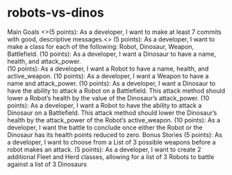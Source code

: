 # robots-vs-dinos
Main Goals
<>(5 points): As a developer, I want to make at least 7 commits with good, descriptive messages.<>
(5 points): As a developer, I want to make a class for each of the following: Robot, Dinosaur, Weapon, Battlefield. 
(10 points): As a developer, I want a Dinosaur to have a name, health, and attack_power.  
(10 points): As a developer, I want a Robot to have a name, health, and active_weapon. 
(10 points): As a developer, I want a Weapon to have a name and attack_power. 
(10 points): As a developer, I want a Dinosaur to have the ability to attack a Robot on a Battlefield. This attack method should lower a Robot’s health by the value of the Dinosaur’s attack_power. 
(10 points): As a developer, I want a Robot to have the ability to attack a Dinosaur on a Battlefield. This attack method should lower the Dinosaur’s health by the attack_power of the Robot’s active_weapon. 
(10 points): As a developer, I want the battle to conclude once either the Robot or the Dinosaur has its health points reduced to zero.
Bonus Stories
(5 points): As a developer, I want to choose from a List of 3 possible weapons before a robot makes an attack. 
(5 points): As a developer, I want to create 2 additional Fleet and Herd classes, allowing for a list of 3 Robots to battle against a list of 3 Dinosaurs